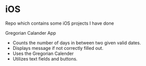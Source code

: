 # iOS
Repo which contains some iOS projects I have done

Gregorian Calander App
- Counts the number of days in between two given valid dates.
- Displays message if not correctly filled out.
- Uses the Gregorian Calender
- Utilizes text fields and buttons.
